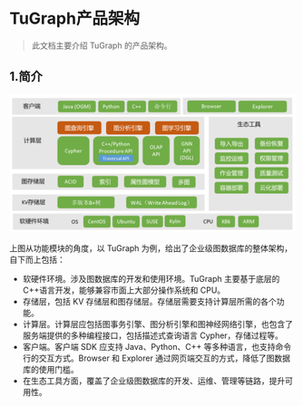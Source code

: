 # TuGraph产品架构

> 此文档主要介绍 TuGraph 的产品架构。

## 1.简介

![产品架构](../../../images/architecture.png)

上图从功能模块的角度，以 TuGraph 为例，给出了企业级图数据库的整体架构，自下而上包括：

- 软硬件环境。涉及图数据库的开发和使用环境。TuGraph 主要基于底层的 C++语言开发，能够兼容市面上大部分操作系统和 CPU。
- 存储层，包括 KV 存储层和图存储层。存储层需要支持计算层所需的各个功能。
- 计算层。计算层应包括图事务引擎、图分析引擎和图神经网络引擎，也包含了服务端提供的多种编程接口，包括描述式查询语言 Cypher，存储过程等。
- 客户端。客户端 SDK 应支持 Java、Python、C++ 等多种语言，也支持命令行的交互方式。Browser 和 Explorer 通过网页端交互的方式，降低了图数据库的使用门槛。
- 在生态工具方面，覆盖了企业级图数据库的开发、运维、管理等链路，提升可用性。

